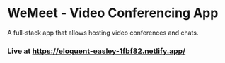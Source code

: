 # WeMeet - Video Conferencing App
A full-stack app that allows hosting video conferences and chats.
### Live at https://eloquent-easley-1fbf82.netlify.app/
